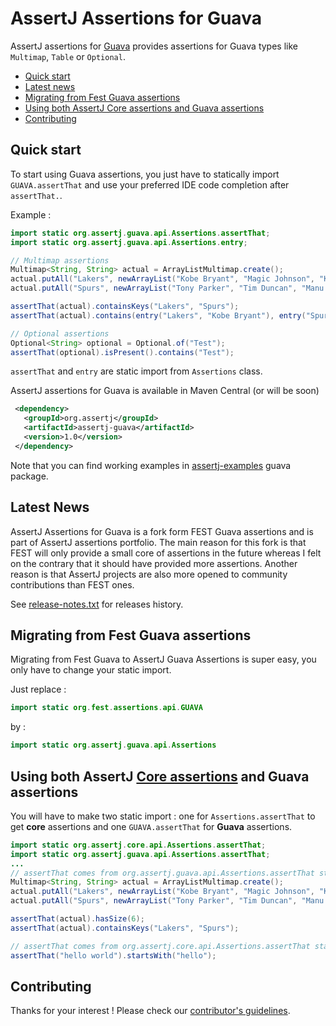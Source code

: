 AssertJ Assertions for Guava
=========================

AssertJ assertions for [Guava](http://code.google.com/p/guava-libraries/) provides assertions for Guava types like `Multimap`, `Table` or `Optional`.  

* [Quick start](#quickstart)
* [Latest news](#news)
* [Migrating from Fest Guava assertions](#migrating-from-fest)
* [Using both AssertJ Core assertions and Guava assertions](#core-and-guava-assertions)
* [Contributing](#contributing)

## <a name="quickstart"/>Quick start

To start using Guava assertions, you just have to statically import `GUAVA.assertThat` and use your preferred IDE code completion after `assertThat.`.

Example : 

```java
import static org.assertj.guava.api.Assertions.assertThat;
import static org.assertj.guava.api.Assertions.entry;

// Multimap assertions
Multimap<String, String> actual = ArrayListMultimap.create();
actual.putAll("Lakers", newArrayList("Kobe Bryant", "Magic Johnson", "Kareem Abdul Jabbar"));
actual.putAll("Spurs", newArrayList("Tony Parker", "Tim Duncan", "Manu Ginobili"));

assertThat(actual).containsKeys("Lakers", "Spurs");
assertThat(actual).contains(entry("Lakers", "Kobe Bryant"), entry("Spurs", "Tim Duncan"));

// Optional assertions
Optional<String> optional = Optional.of("Test");
assertThat(optional).isPresent().contains("Test");
```

`assertThat` and `entry` are static import from `Assertions` class.

AssertJ assertions for Guava is available in Maven Central (or will be soon)

```xml
 <dependency>
   <groupId>org.assertj</groupId>
   <artifactId>assertj-guava</artifactId>
   <version>1.0</version>
 </dependency>
```

Note that you can find working examples in [assertj-examples](https://github.com/joel-costigliola/assertj-examples/blob/master/src/test/java/org/assertj/examples/guava) guava package.

## <a name="news"/>Latest News

AssertJ Assertions for Guava is a fork form FEST Guava assertions and is part of AssertJ assertions portfolio.
The main reason for this fork is that FEST will only provide a small core of assertions in the future whereas I felt on the contrary that it should have provided more assertions.
Another reason is that AssertJ projects are also more opened to community contributions than FEST ones.

See [release-notes.txt](release-notes.txt) for releases history.

## <a name="migrating-from-fest"/>Migrating from Fest Guava assertions

Migrating from Fest Guava to AssertJ Guava Assertions is super easy, you only have to change your static import.  

Just replace :

```java 
import static org.fest.assertions.api.GUAVA
``` 

by :

```java 
import static org.assertj.guava.api.Assertions
```

## <a name="core-and-guava-assertions"/>Using both AssertJ [Core assertions](https://github.com/joel-costigliola/assertj-core) and Guava assertions

You will have to make two static import : one for `Assertions.assertThat` to get **core** assertions and one `GUAVA.assertThat` for **Guava** assertions.

```java
import static org.assertj.core.api.Assertions.assertThat;
import static org.assertj.guava.api.Assertions.assertThat;
...
// assertThat comes from org.assertj.guava.api.Assertions.assertThat static import
Multimap<String, String> actual = ArrayListMultimap.create();
actual.putAll("Lakers", newArrayList("Kobe Bryant", "Magic Johnson", "Kareem Abdul Jabbar"));
actual.putAll("Spurs", newArrayList("Tony Parker", "Tim Duncan", "Manu Ginobili"));

assertThat(actual).hasSize(6);
assertThat(actual).containsKeys("Lakers", "Spurs");

// assertThat comes from org.assertj.core.api.Assertions.assertThat static import
assertThat("hello world").startsWith("hello");
```

## <a name="contributing"/>Contributing

Thanks for your interest ! Please check our [contributor's guidelines](CONTRIBUTING.md).

